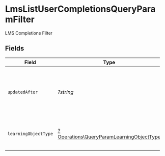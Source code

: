 # LmsListUserCompletionsQueryParamFilter

LMS Completions Filter


## Fields

| Field                                                                                               | Type                                                                                                | Required                                                                                            | Description                                                                                         | Example                                                                                             |
| --------------------------------------------------------------------------------------------------- | --------------------------------------------------------------------------------------------------- | --------------------------------------------------------------------------------------------------- | --------------------------------------------------------------------------------------------------- | --------------------------------------------------------------------------------------------------- |
| `updatedAfter`                                                                                      | *?string*                                                                                           | :heavy_minus_sign:                                                                                  | Use a string with a date to only select results updated after that given date                       | 2020-01-01T00:00:00.000Z                                                                            |
| `learningObjectType`                                                                                | [?Operations\QueryParamLearningObjectType](../../Models/Operations/QueryParamLearningObjectType.md) | :heavy_minus_sign:                                                                                  | Filter to select completions by learning object type.                                               |                                                                                                     |